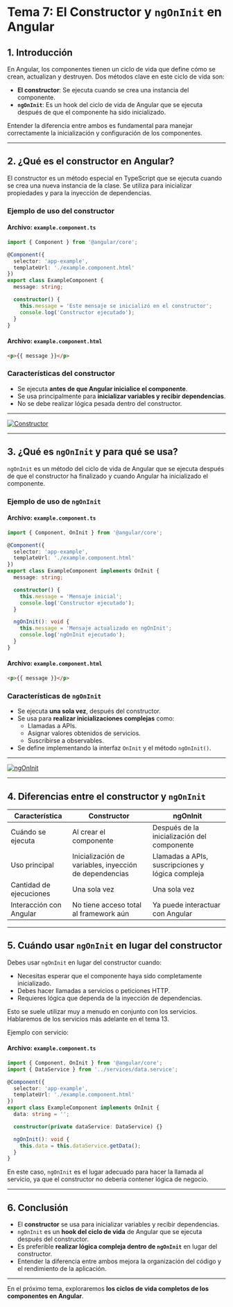 # **Tema 7: El Constructor y `ngOnInit` en Angular**

## **1. Introducción**

En Angular, los componentes tienen un ciclo de vida que define cómo se crean, actualizan y destruyen. Dos métodos clave en este ciclo de vida son:

- **El constructor**: Se ejecuta cuando se crea una instancia del componente.
- **`ngOnInit`**: Es un hook del ciclo de vida de Angular que se ejecuta después de que el componente ha sido inicializado.

Entender la diferencia entre ambos es fundamental para manejar correctamente la inicialización y configuración de los componentes.

---

## **2. ¿Qué es el constructor en Angular?**

El constructor es un método especial en TypeScript que se ejecuta cuando se crea una nueva instancia de la clase. Se utiliza para inicializar propiedades y para la inyección de dependencias.

### **Ejemplo de uso del constructor**

#### **Archivo: `example.component.ts`**
```ts
import { Component } from '@angular/core';

@Component({
  selector: 'app-example',
  templateUrl: './example.component.html'
})
export class ExampleComponent {
  message: string;

  constructor() {
    this.message = 'Este mensaje se inicializó en el constructor';
    console.log('Constructor ejecutado');
  }
}
```

#### **Archivo: `example.component.html`**
```html
<p>{{ message }}</p>
```

### **Características del constructor**
- Se ejecuta **antes de que Angular inicialice el componente**.
- Se usa principalmente para **inicializar variables y recibir dependencias**.
- No se debe realizar lógica pesada dentro del constructor.

---

[![Constructor](https://img.youtube.com/vi/2YPur9wymh0/0.jpg)](https://www.youtube.com/watch?v=2YPur9wymh0&list=PLzA2VyZwsq_9cD3JIxBymaIVyef07PJ-y)

---

## **3. ¿Qué es `ngOnInit` y para qué se usa?**

`ngOnInit` es un método del ciclo de vida de Angular que se ejecuta después de que el constructor ha finalizado y cuando Angular ha inicializado el componente.

### **Ejemplo de uso de `ngOnInit`**

#### **Archivo: `example.component.ts`**
```ts
import { Component, OnInit } from '@angular/core';

@Component({
  selector: 'app-example',
  templateUrl: './example.component.html'
})
export class ExampleComponent implements OnInit {
  message: string;

  constructor() {
    this.message = 'Mensaje inicial';
    console.log('Constructor ejecutado');
  }

  ngOnInit(): void {
    this.message = 'Mensaje actualizado en ngOnInit';
    console.log('ngOnInit ejecutado');
  }
}
```

#### **Archivo: `example.component.html`**
```html
<p>{{ message }}</p>
```

### **Características de `ngOnInit`**
- Se ejecuta **una sola vez**, después del constructor.
- Se usa para **realizar inicializaciones complejas** como:
  - Llamadas a APIs.
  - Asignar valores obtenidos de servicios.
  - Suscribirse a observables.
- Se define implementando la interfaz `OnInit` y el método `ngOnInit()`.

---

[![ngOnInit](https://img.youtube.com/vi/FSZoekTcJn4/0.jpg)](https://www.youtube.com/watch?v=FSZoekTcJn4&list=PLzA2VyZwsq_9cD3JIxBymaIVyef07PJ-y)

---

## **4. Diferencias entre el constructor y `ngOnInit`**

| **Característica** | **Constructor** | **ngOnInit** |
|-------------------|---------------|-------------|
| Cuándo se ejecuta | Al crear el componente | Después de la inicialización del componente |
| Uso principal | Inicialización de variables, inyección de dependencias | Llamadas a APIs, suscripciones y lógica compleja |
| Cantidad de ejecuciones | Una sola vez | Una sola vez |
| Interacción con Angular | No tiene acceso total al framework aún | Ya puede interactuar con Angular |

---

## **5. Cuándo usar `ngOnInit` en lugar del constructor**

Debes usar `ngOnInit` en lugar del constructor cuando:
- Necesitas esperar que el componente haya sido completamente inicializado.
- Debes hacer llamadas a servicios o peticiones HTTP.
- Requieres lógica que dependa de la inyección de dependencias.

Esto se suele utilizar muy a menudo en conjunto con los servicios. Hablaremos de los servicios más adelante en el tema 13.

Ejemplo con servicio:

#### **Archivo: `example.component.ts`**
```ts
import { Component, OnInit } from '@angular/core';
import { DataService } from '../services/data.service';

@Component({
  selector: 'app-example',
  templateUrl: './example.component.html'
})
export class ExampleComponent implements OnInit {
  data: string = '';

  constructor(private dataService: DataService) {}

  ngOnInit(): void {
    this.data = this.dataService.getData();
  }
}
```

En este caso, `ngOnInit` es el lugar adecuado para hacer la llamada al servicio, ya que el constructor no debería contener lógica de negocio.

---

## **6. Conclusión**

- El **constructor** se usa para inicializar variables y recibir dependencias.
- `ngOnInit` es un **hook del ciclo de vida** de Angular que se ejecuta después del constructor.
- Es preferible **realizar lógica compleja dentro de `ngOnInit`** en lugar del constructor.
- Entender la diferencia entre ambos mejora la organización del código y el rendimiento de la aplicación.

---

En el próximo tema, exploraremos **los ciclos de vida completos de los componentes en Angular**.
